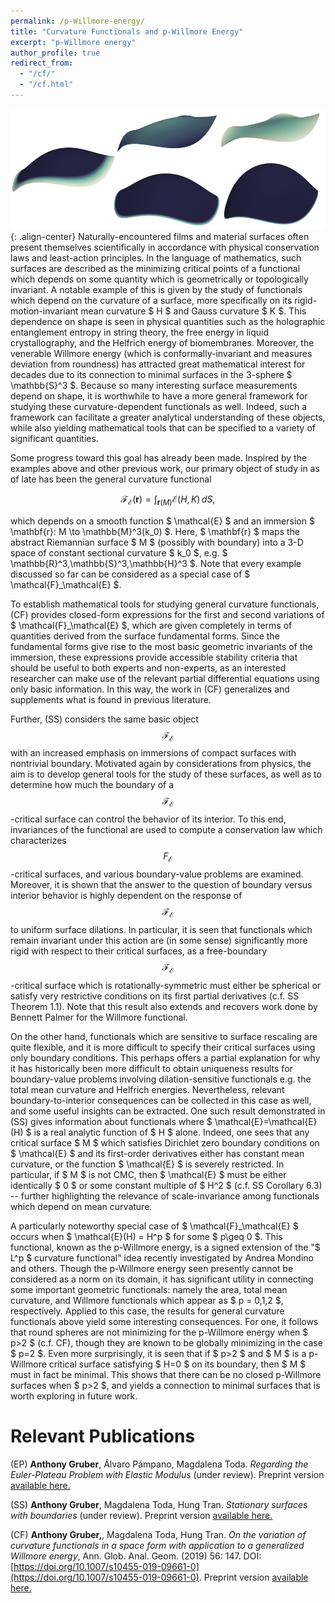 ```yaml
---
permalink: /p-Willmore-energy/
title: "Curvature Functionals and p-Willmore Energy"
excerpt: "p-Willmore energy"
author_profile: true
redirect_from:
  - "/cf/"
  - "/cf.html"
---
```


<script src="scripts/load-mathjax.js" async></script>

![image-center](/images/curvfront.png){: .align-center}
Naturally-encountered films and material surfaces often present themselves scientifically in accordance with physical conservation laws and least-action principles.  In the language of mathematics, such surfaces are described as the minimizing critical points of a functional which depends on some quantity which is geometrically or topologically invariant.  A notable example of this is given by the study of functionals which depend on the curvature of a surface, more specifically on its rigid-motion-invariant mean curvature $ H $ and Gauss curvature $ K $. This dependence on shape is seen in physical quantities such as the holographic entanglement entropy in string theory, the free energy in liquid crystallography, and the Helfrich energy of biomembranes.  Moreover, the venerable Willmore energy (which is conformally-invariant and measures deviation from roundness) has attracted great mathematical interest for decades due to its connection to minimal surfaces in the 3-sphere $ \mathbb{S}^3 $.  Because so many interesting surface measurements depend on shape, it is worthwhile to have a more general framework for studying these curvature-dependent functionals as well.  Indeed, such a framework can facilitate a greater analytical understanding of these objects, while also yielding mathematical tools that can be specified to a variety of significant quantities.

Some progress toward this goal has already been made. Inspired by the examples above and other previous work, our primary object of study in as of late has been the general curvature functional

  $$ \mathcal{F}_\mathcal{E}(\mathbf{r}) = \int_{\mathbf{r}(M)} \mathcal{E}(H,K)\, dS,
    \label{eq:genfunc}
  $$

which depends on a smooth function $ \mathcal{E} $ and an immersion $ \mathbf{r}: M \to \mathbb{M}^3(k_0) $.  Here, $ \mathbf{r} $ maps the abstract Riemannian surface $ M $ (possibly with boundary) into a 3-D space of constant sectional curvature $ k_0 $, e.g. $ \mathbb{R}^3,\mathbb{S}^3,\mathbb{H}^3 $. Note that every example discussed so far can be considered as a special case of $ \mathcal{F}_\mathcal{E} $.

To establish mathematical tools for studying general curvature functionals, (CF) provides closed-form expressions for the first and second variations of $ \mathcal{F}_\mathcal{E} $, which are given completely in terms of quantities derived from the surface fundamental forms.  Since the fundamental forms give rise to the most basic geometric invariants of the immersion, these expressions provide accessible stability criteria that should be useful to both experts and non-experts, as an interested researcher can make use of the relevant partial differential equations using only basic information.  In this way, the work in (CF) generalizes and supplements what is found in previous literature.

Further, (SS) considers the same basic object $$ \mathcal{F}_{\mathcal{E}} $$ with an increased emphasis on immersions of compact surfaces with nontrivial boundary.  Motivated again by considerations from physics, the aim is to develop general tools for the study of these surfaces, as well as to  determine how much the boundary of a $$ \mathcal{F}_\mathcal{E} $$-critical surface can control the behavior of its interior.  To this end, invariances of the functional are used to compute a conservation law which characterizes $$ F_\mathcal{E} $$-critical surfaces, and various boundary-value problems are examined. Moreover, it is shown that the answer to the question of boundary versus interior behavior is highly dependent on the response of $$ \mathcal{F}_\mathcal{E} $$ to uniform surface dilations. In particular, it is seen that functionals which remain invariant under this action are (in some sense) significantly more rigid with respect to their critical surfaces, as a free-boundary $$ \mathcal{F}_\mathcal{E} $$-critical surface which is rotationally-symmetric must either be spherical or satisfy very restrictive conditions on its first partial derivatives (c.f. SS Theorem 1.1).  Note that this result also extends and recovers work done by Bennett Palmer for the Willmore functional.

On the other hand, functionals which are sensitive to surface rescaling are quite flexible, and it is more difficult to specify their critical surfaces using only boundary conditions. This perhaps offers a partial explanation for why it has historically been more difficult to obtain uniqueness results for boundary-value problems involving dilation-sensitive functionals e.g. the total mean curvature and Helfrich energies.  Nevertheless, relevant boundary-to-interior consequences can be collected in this case as well, and some useful insights can be extracted. One such result demonstrated in (SS) gives information about functionals where $ \mathcal{E}=\mathcal{E}(H) $ is a real analytic function of $ H $ alone.  Indeed, one sees that any critical surface $ M $ which satisfies Dirichlet zero boundary conditions on $ \mathcal{E} $ and its first-order derivatives either has constant mean curvature, or the function $ \mathcal{E} $ is severely restricted.  In particular, if $ M $ is not CMC, then $ \mathcal{E} $ must be either identically $ 0 $ or some constant multiple of $ H^2 $ (c.f. SS Corollary 6.3) -- further highlighting the relevance of scale-invariance among functionals which depend on mean curvature.

A particularly noteworthy special case of $ \mathcal{F}_\mathcal{E} $ occurs when $ \mathcal{E}(H) = H^p $ for some $ p\geq 0 $.  This functional, known as the p-Willmore energy, is a signed extension of the "$ L^p $ curvature functional" idea recently investigated by Andrea Mondino and others.  Though the p-Willmore energy seen presently cannot be considered as a norm on its domain, it has significant utility in connecting some important geometric functionals: namely the area, total mean curvature, and Willmore functionals which appear as $ p = 0,1,2 $, respectively.  Applied to this case, the results for general curvature functionals above yield some interesting consequences.  For one, it follows that round spheres are not minimizing for the p-Willmore energy when $ p>2 $ (c.f. CF), though they are known to be globally minimizing in the case $ p=2 $.  Even more surprisingly, it is seen that if $ p>2 $ and $ M $ is a p-Willmore critical surface satisfying $ H=0 $ on its boundary, then $ M $ must in fact be minimal.  This shows that there can be no closed p-Willmore surfaces when $ p>2 $, and yields a connection to minimal surfaces that is worth exploring in future work.

Relevant Publications
======
(EP)  <b>Anthony Gruber</b>, Álvaro Pámpano, Magdalena Toda.  <i>Regarding the Euler-Plateau Problem with Elastic Modulus</i> (under review).  Preprint version [available here.](https://arxiv.org/abs/2010.00149)

(SS) <b>Anthony Gruber</b>, Magdalena Toda, Hung Tran.  <i>Stationary surfaces with boundaries</i> (under review).  Preprint version [available here.](https://arxiv.org/abs/1912.07103)

(CF) <b>Anthony Gruber,</b>, Magdalena Toda, Hung Tran.  <i>On the variation of curvature functionals in a space form with application to a generalized Willmore energy</i>, Ann. Glob. Anal. Geom. (2019) 56: 147.  DOI:[https://doi.org/10.1007/s10455-019-09661-0](https://doi.org/10.1007/s10455-019-09661-0).  Preprint version [available here.](https://arxiv.org/abs/1905.01759)
